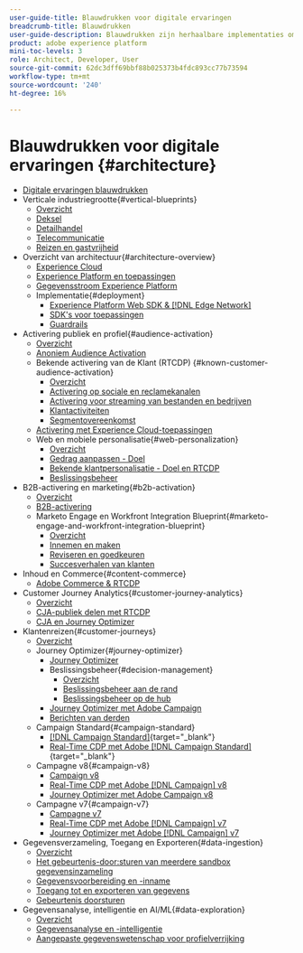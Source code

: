 ```yaml
---
user-guide-title: Blauwdrukken voor digitale ervaringen
breadcrumb-title: Blauwdrukken
user-guide-description: Blauwdrukken zijn herhaalbare implementaties om vastgestelde bedrijfsproblemen aan te pakken en bevatten architectuurdiagrammen, technische overwegingen en relevante documentatiekoppelingen.
product: adobe experience platform
mini-toc-levels: 3
role: Architect, Developer, User
source-git-commit: 62dc3dff69bbf88b025373b4fdc893cc77b73594
workflow-type: tm+mt
source-wordcount: '240'
ht-degree: 16%

---
```



# Blauwdrukken voor digitale ervaringen {#architecture}

+ [Digitale ervaringen blauwdrukken](/help/blueprints/overview.md)
+ Verticale industriegrootte{#vertical-blueprints}
   + [Overzicht](/help/blueprints/vertical-blueprints/overview.md)
   + [Deksel](/help/blueprints/vertical-blueprints/apparel.md)
   + [Detailhandel](/help/blueprints/vertical-blueprints/retail.md)
   + [Telecommunicatie](/help/blueprints/vertical-blueprints/telecommunications.md)
   + [Reizen en gastvrijheid](/help/blueprints/vertical-blueprints/travel-hospitality.md)
+ Overzicht van architectuur{#architecture-overview}
   + [Experience Cloud](/help/blueprints/experience-platform/experience-cloud.md)
   + [Experience Platform en toepassingen](/help/blueprints/experience-platform/platform-applications.md)
   + [Gegevensstroom Experience Platform](/help/blueprints/experience-platform/platform-data-flow.md)
   + Implementatie{#deployment}
      + [Experience Platform Web SDK &amp; [!DNL Edge Network]](/help/blueprints/experience-platform/deployment/websdk.md)
      + [SDK&#39;s voor toepassingen](/help/blueprints/experience-platform/deployment/appsdk.md)
      + [Guardrails](/help/blueprints/experience-platform/deployment/guardrails.md)
+ Activering publiek en profiel{#audience-activation}
   + [Overzicht](/help/blueprints/audience-activation/overview.md)
   + [Anoniem Audience Activation](/help/blueprints/audience-activation/anonymous.md)
   + Bekende activering van de Klant (RTCDP) {#known-customer-audience-activation}
      + [Overzicht](/help/blueprints/audience-activation/known.md)
      + [Activering op sociale en reclamekanalen](/help/blueprints/audience-activation/advertising-activation.md)
      + [Activering voor streaming van bestanden en bedrijven](/help/blueprints/audience-activation/enterprise-destinations.md)
      + [Klantactiviteiten](/help/blueprints/audience-activation/customer-activity.md)
      + [Segmentovereenkomst](/help/blueprints/audience-activation/segment-match.md)
   + [Activering met Experience Cloud-toepassingen](/help/blueprints/audience-activation/platform-and-applications.md)
   + Web en mobiele personalisatie{#web-personalization}
      + [Overzicht](/help/blueprints/audience-activation/web-personalization/overview.md)
      + [Gedrag aanpassen - Doel](/help/blueprints//audience-activation/web-personalization/behavioral.md)
      + [Bekende klantpersonalisatie - Doel en RTCDP](/help/blueprints/audience-activation/web-personalization/known-personalization.md)
      + [Beslissingsbeheer](/help/blueprints/audience-activation/web-personalization/decision-management-edge.md)
+ B2B-activering en marketing{#b2b-activation}
   + [Overzicht](/help/blueprints/b2b/overview.md)
   + [B2B-activering](/help/blueprints/b2b/b2bactivation.md)
   + Marketo Engage en Workfront Integration Blueprint{#marketo-engage-and-workfront-integration-blueprint}
      + [Overzicht](/help/blueprints/b2b/marketo-engage-and-workfront-integration-blueprint/overview.md)
      + [Innemen en maken](/help/blueprints/b2b/marketo-engage-and-workfront-integration-blueprint/intake-and-create.md)
      + [Reviseren en goedkeuren](/help/blueprints/b2b/marketo-engage-and-workfront-integration-blueprint/review-and-approve-blueprint.md)
      + [Succesverhalen van klanten](/help/blueprints/b2b/marketo-engage-and-workfront-integration-blueprint/customer-success-stories.md)
+ Inhoud en Commerce{#content-commerce}
   + [Adobe Commerce &amp; RTCDP](/help/blueprints/content-commerce/commerce/commerce-rtcdp.md)
+ Customer Journey Analytics{#customer-journey-analytics}
   + [Overzicht](/help/blueprints/customer-journey-analytics/overview.md)
   + [CJA-publiek delen met RTCDP](/help/blueprints/customer-journey-analytics/cja-rtcdp.md)
   + [CJA en Journey Optimizer](/help/blueprints/customer-journey-analytics/cja-ajo.md)
+ Klantenreizen{#customer-journeys}
   + [Overzicht](/help/blueprints/customer-journeys/overview.md)
   + Journey Optimizer{#journey-optimizer}
      + [Journey Optimizer](/help/blueprints/customer-journeys/journey-optimizer.md)
      + Beslissingsbeheer{#decision-management}
         + [Overzicht](/help/blueprints/customer-journeys/decision_management/decision-management-overview.md)
         + [Beslissingsbeheer aan de rand](/help/blueprints/customer-journeys/decision_management/decision-management-edge.md)
         + [Beslissingsbeheer op de hub](/help/blueprints/customer-journeys/decision_management/decision-management-hub.md)
      + [Journey Optimizer met Adobe Campaign](/help/blueprints/customer-journeys/ajo-and-campaign.md)
      + [Berichten van derden](/help/blueprints/customer-journeys/3rd-party-messaging.md)
   + Campaign Standard{#campaign-standard}
      + [[!DNL Campaign Standard]](https://experienceleague.adobe.com/docs/campaign-standard.html){target="_blank"}
      + [Real-Time CDP met Adobe [!DNL Campaign Standard]](https://experienceleague.adobe.com/docs/campaign-standard/using/integrating-with-adobe-cloud/adobe-experience-platform/aep-sources-destinations/get-started-sources-destinations.html){target="_blank"}
   + Campagne v8{#campaign-v8}
      + [Campaign v8](/help/blueprints/customer-journeys/campaign-v8.md)
      + [Real-Time CDP met Adobe [!DNL Campaign] v8](/help/blueprints/customer-journeys/rtcdp-and-campaign-v8.md)
      + [Journey Optimizer met Adobe Campaign v8](/help/blueprints/customer-journeys/ajo-and-campaign-v8.md)
   + Campagne v7{#campaign-v7}
      + [Campagne v7](/help/blueprints/customer-journeys/campaign-v7.md)
      + [Real-Time CDP met Adobe [!DNL Campaign] v7](/help/blueprints/customer-journeys/rtcdp-and-campaign.md)
      + [Journey Optimizer met Adobe [!DNL Campaign] v7](/help/blueprints/customer-journeys/ajo-and-campaign-v7.md)
+ Gegevensverzameling, Toegang en Exporteren{#data-ingestion}
   + [Overzicht](/help/blueprints/data-ingestion/overview.md)
   + [Het gebeurtenis-door:sturen van meerdere sandbox gegevensinzameling](/help/blueprints/data-ingestion/multi-sandbox-event-forwarding.md)
   + [Gegevensvoorbereiding en -inname](/help/blueprints/data-ingestion/ingestion.md)
   + [Toegang tot en exporteren van gegevens](/help/blueprints/data-ingestion/egress.md)
   + [Gebeurtenis doorsturen](/help/blueprints/data-ingestion/server-side-collection.md)
+ Gegevensanalyse, intelligentie en AI/ML{#data-exploration}
   + [Overzicht](/help/blueprints/data-insights/overview.md)
   + [Gegevensanalyse en -intelligentie](/help/blueprints/data-insights/analysis.md)
   + [Aangepaste gegevenswetenschap voor profielverrijking](/help/blueprints/data-insights/data-science.md)
